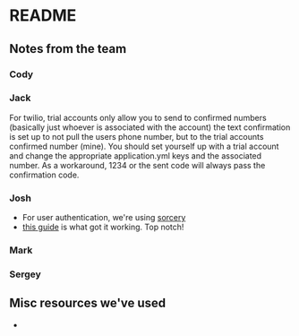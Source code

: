# README

## Notes from the team

### Cody


### Jack
For twilio, trial accounts only allow you to send to confirmed numbers (basically just whoever is associated with the account) the text confirmation is set up to not pull the users phone number, but to the trial accounts confirmed number (mine). You should set yourself up with a trial account and change the appropriate application.yml keys and the associated number. As a workaround, 1234 or the sent code will always pass the confirmation code.
### Josh

- For user authentication, we're using [sorcery](https://github.com/NoamB/sorcery)
- [this guide](https://www.sitepoint.com/magical-authentication-sorcery/) is what got it working. Top notch!


### Mark

### Sergey


## Misc resources we've used

-
